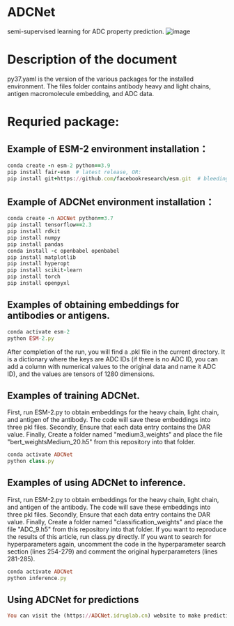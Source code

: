 # ADCNet
semi-supervised learning for ADC property prediction.
![image](https://github.com/idrugLab/ADCNet/blob/main/ADCNet.png)
# Description of the document
py37.yaml is the version of the various packages for the installed environment. The files folder contains antibody heavy and light chains, antigen macromolecule embedding, and ADC data.
# Requried package: 
## Example of ESM-2 environment installation：
```ruby
conda create -n esm-2 python==3.9
pip install fair-esm  # latest release, OR:
pip install git+https://github.com/facebookresearch/esm.git  # bleeding edge, current repo main branch
```

## Example of ADCNet environment installation：
```ruby
conda create -n ADCNet python==3.7
pip install tensorflow==2.3
pip install rdkit
pip install numpy
pip install pandas
conda install -c openbabel openbabel
pip install matplotlib
pip install hyperopt
pip install scikit-learn
pip install torch
pip install openpyxl
```

## Examples of obtaining embeddings for antibodies or antigens.
```ruby
conda activate esm-2
python ESM-2.py
```
After completion of the run, you will find a .pkl file in the current directory. It is a dictionary where the keys are ADC IDs (if there is no ADC ID, you can add a column with numerical values to the original data and name it ADC ID), and the values are tensors of 1280 dimensions.

## Examples of training ADCNet.
First, run ESM-2.py to obtain embeddings for the heavy chain, light chain, and antigen of the antibody. The code will save these embeddings into three pkl files.
Secondly, Ensure that each data entry contains the DAR value.
Finally, Create a folder named "medium3_weights" and place the file "bert_weightsMedium_20.h5" from this repository into that folder.

```ruby
conda activate ADCNet
python class.py
```
## Examples of using ADCNet to inference.
First, run ESM-2.py to obtain embeddings for the heavy chain, light chain, and antigen of the antibody. The code will save these embeddings into three pkl files.
Secondly, Ensure that each data entry contains the DAR value.
Finally, Create a folder named "classification_weights" and place the file "ADC_9.h5" from this repository into that folder.
If you want to reproduce the results of this article, run class.py directly. If you want to search for hyperparameters again, uncomment the code in the hyperparameter search section (lines 254-279) and comment the original hyperparameters (lines 281-285).
```ruby
conda activate ADCNet
python inference.py
```
## Using ADCNet for predictions
```ruby
You can visit the (https://ADCNet.idruglab.cn) website to make predictions.
```


